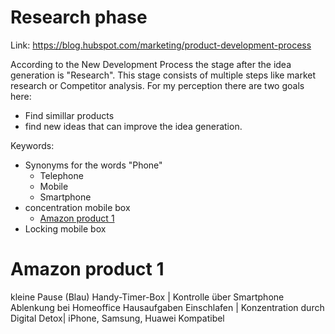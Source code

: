 # Research phase
Link: https://blog.hubspot.com/marketing/product-development-process

According to the New Development Process the stage after the idea generation is "Research". This stage consists of multiple steps like market research or Competitor analysis. For my perception there are two goals here: 
+ Find simillar products 
+ find new ideas that can improve the idea generation.

Keywords: 
+ Synonyms for the words "Phone" 
    - Telephone
    - Mobile
    - Smartphone
+ concentration mobile box
    - [Amazon product 1](https://www.amazon.de/-/en/Smartphone-Distraction-Homework-Concentration-Compatible/dp/B08YFL328K)
+ Locking mobile box

# Amazon product 1
kleine Pause (Blau) Handy-Timer-Box | Kontrolle über Smartphone Ablenkung bei Homeoffice Hausaufgaben Einschlafen | Konzentration durch Digital Detox| iPhone, Samsung, Huawei Kompatibel 